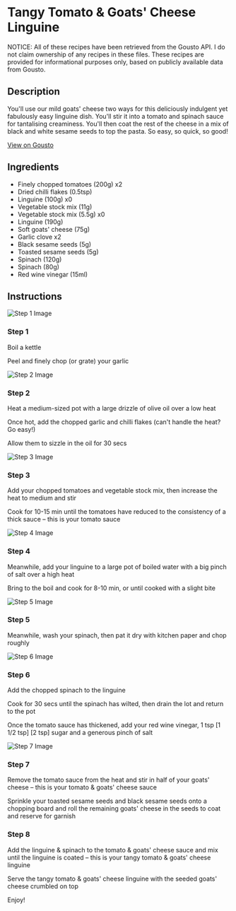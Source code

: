 # Tangy Tomato & Goats' Cheese Linguine

NOTICE: All of these recipes have been retrieved from the Gousto API. I do not claim ownership of any recipes in these files. These recipes are provided for informational purposes only, based on publicly available data from Gousto.

## Description

You'll use our mild goats' cheese two ways for this deliciously indulgent yet fabulously easy linguine dish. You'll stir it into a tomato and spinach sauce for tantalising creaminess. You'll then coat the rest of the cheese in a mix of black and white sesame seeds to top the pasta. So easy, so quick, so good!

[View on Gousto](https://www.gousto.co.uk/recipes/cookbook/tangy-tomato-goats-cheese-linguine)

## Ingredients

- Finely chopped tomatoes (200g) x2
- Dried chilli flakes (0.5tsp)
- Linguine (100g) x0
- Vegetable stock mix (11g)
- Vegetable stock mix (5.5g) x0
- Linguine (190g)
- Soft goats' cheese (75g)
- Garlic clove x2
- Black sesame seeds (5g)
- Toasted sesame seeds (5g)
- Spinach (120g)
- Spinach (80g)
- Red wine vinegar (15ml)

## Instructions

![Step 1 Image](https://production-media.gousto.co.uk/cms/recipe-step-image/374_step-1-x200.jpg)

### Step 1

Boil a kettle

Peel and finely chop (or grate) your garlic

![Step 2 Image](https://production-media.gousto.co.uk/cms/recipe-step-image/374_step-2-x200.jpg)

### Step 2

Heat a medium-sized pot with a large drizzle of olive oil over a low heat

Once hot, add the chopped garlic and chilli flakes (can't handle the heat? Go easy!)

Allow them to sizzle in the oil for 30 secs

![Step 3 Image](https://production-media.gousto.co.uk/cms/recipe-step-image/374_step-3-x200.jpg)

### Step 3

Add your chopped tomatoes and vegetable stock mix, then increase the heat to medium and stir

Cook for 10-15 min until the tomatoes have reduced to the consistency of a thick sauce – this is your tomato sauce

![Step 4 Image](https://production-media.gousto.co.uk/cms/recipe-step-image/374_step-4-x200.jpg)

### Step 4

Meanwhile, add your linguine to a large pot of boiled water with a big pinch of salt over a high heat

Bring to the boil and cook for 8-10 min, or until cooked with a slight bite

![Step 5 Image](https://production-media.gousto.co.uk/cms/recipe-step-image/374_step-5-x200.jpg)

### Step 5

Meanwhile, wash your spinach, then pat it dry with kitchen paper and chop roughly

![Step 6 Image](https://production-media.gousto.co.uk/cms/recipe-step-image/374_step-6-x200.jpg)

### Step 6

Add the chopped spinach to the linguine

Cook for 30 secs until the spinach has wilted, then drain the lot and return to the pot

Once the tomato sauce has thickened, add your red wine vinegar, 1 tsp [1 1/2 tsp] [2 tsp] sugar and a generous pinch of salt

![Step 7 Image](https://production-media.gousto.co.uk/cms/recipe-step-image/374_step-7-x200.jpg)

### Step 7

Remove the tomato sauce from the heat and stir in half of your goats' cheese – this is your tomato & goats' cheese sauce

Sprinkle your toasted sesame seeds and black sesame seeds onto a chopping board and roll the remaining goats' cheese in the seeds to coat and reserve for garnish

### Step 8

Add the linguine & spinach to the tomato & goats' cheese sauce and mix until the linguine is coated – this is your tangy tomato & goats' cheese linguine

Serve the tangy tomato & goats' cheese linguine with the seeded goats' cheese crumbled on top

Enjoy!

